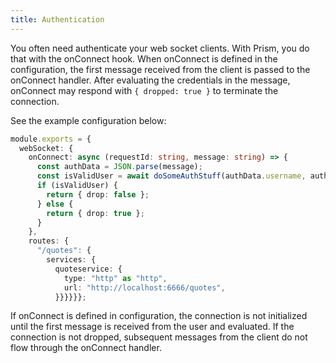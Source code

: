 ```yaml
---
title: Authentication
---
```


You often need authenticate your web socket clients. With Prism, you do that with the onConnect hook. When onConnect is defined in the configuration, the first message received from the client is passed to the onConnect handler. After evaluating the credentials in the message, onConnect may respond with `{ dropped: true }` to terminate the connection.

See the example configuration below:

```ts
module.exports = {
  webSocket: {
    onConnect: async (requestId: string, message: string) => {
      const authData = JSON.parse(message);
      const isValidUser = await doSomeAuthStuff(authData.username, authData.password);      
      if (isValidUser) {
        return { drop: false };
      } else {
        return { drop: true };
      }
    },
    routes: {
      "/quotes": {
        services: {
          quoteservice: {
            type: "http" as "http",
            url: "http://localhost:6666/quotes",
          }}}}}};
```

If onConnect is defined in configuration, the connection is not initialized until the first message is received from the user and evaluated. If the connection is not dropped, subsequent messages from the client do not flow through the onConnect handler.